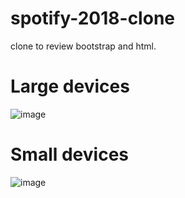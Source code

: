 # spotify-2018-clone
clone to review bootstrap and html.

# Large devices

![image](https://github.com/user-attachments/assets/aa64fa0d-599d-48a1-a50c-4529dc5114c4)


# Small devices

![image](https://github.com/user-attachments/assets/2f533afd-ba9c-46f2-8a5a-60c6c419dd9f)
